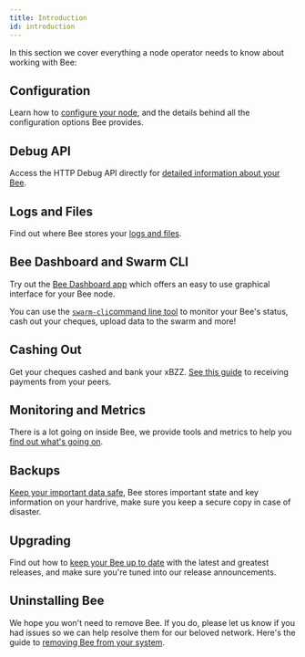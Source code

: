 ```yaml
---
title: Introduction
id: introduction
---
```


In this section we cover everything a node operator needs to know about working with Bee:

## Configuration

Learn how to [configure your node](/docs/bee/working-with-bee/configuration), and the details behind all the configuration options Bee provides.

## Debug API

Access the HTTP Debug API directly for [detailed information about your Bee](/docs/bee/working-with-bee/debug-api).

## Logs and Files

Find out where Bee stores your [logs and files](/docs/bee/working-with-bee/logs-and-files).

## Bee Dashboard and Swarm CLI

Try out the [Bee Dashboard app](/docs/bee/working-with-bee/bee-dashboard) which offers an easy to use graphical interface for your Bee node.

You can use the [`swarm-cli`command line tool](/docs/bee/working-with-bee/swarm-cli) to monitor your Bee's status, cash out your cheques, upload data to the swarm and more!

## Cashing Out

Get your cheques cashed and bank your xBZZ. [See this guide](/docs/bee/working-with-bee/cashing-out) to receiving payments from your peers.

## Monitoring and Metrics

There is a lot going on inside Bee, we provide tools and metrics to help you [find out what's going on](/docs/bee/working-with-bee/monitoring).

## Backups

[Keep your important data safe](/docs/bee/working-with-bee/backups), Bee stores important state and key information on your hardrive, make sure you keep a secure copy in case of disaster.

## Upgrading

Find out how to [keep your Bee up to date](/docs/bee/working-with-bee/upgrading-bee) with the latest and greatest releases, and make sure you're tuned into our release announcements.

## Uninstalling Bee

We hope you won't need to remove Bee. If you do, please let us know if you had issues so we can help resolve them for our beloved network. Here's the guide to [removing Bee from your system](/docs/bee/working-with-bee/uninstalling-bee).
